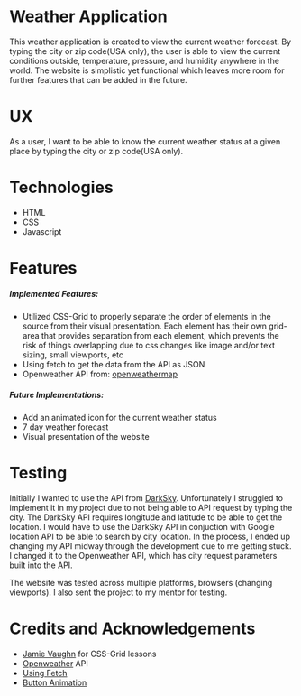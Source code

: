 # Weather Application

This weather application is created to view the current weather forecast. By typing the city or zip code(USA only), the user is able to view the current conditions outside, temperature, pressure, and humidity anywhere in the world. The website is simplistic yet functional which leaves more room for further features that can be added in the future.

# UX

As a user, I want to be able to know the current weather status at a given place by typing the city or zip code(USA only).

# Technologies

- HTML
- CSS
- Javascript

# Features 

##### Implemented Features:

- Utilized CSS-Grid to properly separate the order of elements in the source from their visual presentation. Each element has their own grid-area that provides separation from each element, which prevents the risk of things overlapping due to css changes like image and/or text sizing, small viewports, etc
- Using fetch to get the data from the API as JSON
- Openweather API from: [openweathermap](https://openweathermap.org/)


##### Future Implementations:

- Add an animated icon for the current weather status
- 7 day weather forecast
- Visual presentation of the website

# Testing

Initially I wanted to use the API from [DarkSky](https://darksky.net/dev). Unfortunately I struggled to implement it in my project due to not being able to API request by typing the city. The DarkSky API requires longitude and latitude to be able to get the location. I would have to use the DarkSky API in conjuction with Google location API to be able to search by city location. In the process, I ended up changing my API midway through the development due to me getting stuck. I changed it to the Openweather API, which has city request parameters built into the API.

The website was tested across multiple platforms, browsers (changing viewports). I also sent the project to my mentor for testing.

# Credits and Acknowledgements

- [Jamie Vaughn](https://github.com/JamieVaughn) for CSS-Grid lessons
- [Openweather](https://openweathermap.org/) API 
- [Using Fetch](https://developer.mozilla.org/en-US/docs/Web/API/Fetch_API/Using_Fetch)
- [Button Animation](https://www.w3schools.com/howto/howto_css_animate_buttons.asp)



